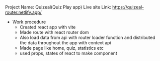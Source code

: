 Project Name: Quizeal(Quiz Play app)
Live site Link: https://quizeal-router.netlify.app/

* Work procedure
    * Created react app with vite
    * Made route with react router dom
    * Also load data from api with router loader function and distributed the data throughout the app with context api
    * Made page like home, quiz, statistics etc
    * used props, states of react to make component
    